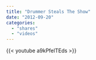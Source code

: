 ```yaml
---
title: "Drummer Steals The Show"
date: "2012-09-20"
categories:
  - "shares"
  - "videos"
---
```


{{< youtube a9kPfelTEds >}}
